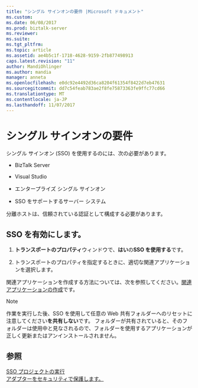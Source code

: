```yaml
---
title: "シングル サインオンの要件 |Microsoft ドキュメント"
ms.custom: 
ms.date: 06/08/2017
ms.prod: biztalk-server
ms.reviewer: 
ms.suite: 
ms.tgt_pltfrm: 
ms.topic: article
ms.assetid: ae4b5c1f-1718-4628-9159-2fb877498913
caps.latest.revision: "11"
author: MandiOhlinger
ms.author: mandia
manager: anneta
ms.openlocfilehash: e0dc92e4492d36ca8204f61354f8422d7eb47631
ms.sourcegitcommit: dd7c54feab783ae2f8fe75873363fe9ffc77cd66
ms.translationtype: MT
ms.contentlocale: ja-JP
ms.lasthandoff: 11/07/2017
---
```

# <a name="requirements-for-single-sign-on"></a>シングル サインオンの要件
シングル サインオン (SSO) を使用するのには、次の必要があります。  
  
-   BizTalk Server
  
-   Visual Studio  
  
-   エンタープライズ シングル サインオン  
  
-   SSO をサポートするサーバー システム  
  
 分離ホストは、信頼されている認証として構成する必要があります。  
  
## <a name="enable-sso"></a>SSO を有効にします。  
  
1.  **トランスポートのプロパティ**ウィンドウで、**はい**の**SSO を使用する**です。  
  
2.  トランスポートのプロパティを指定するときに、適切な関連アプリケーションを選択します。  
  
 関連アプリケーションを作成する方法については、次を参照してください。[関連アプリケーションの作成](../core/creating-affiliate-applications2.md)です。  
  
> [!NOTE]
>  作業を実行した後、SSO を使用して任意の Web 共有フォルダーへのリセットに注意してください**を共有しない**です。 フォルダーが共有されていると、そのフォルダーは使用中と見なされるので、フォルダーを使用するアプリケーションが正しく更新またはアンインストールされません。  
  
## <a name="see-also"></a>参照  
 [SSO プロジェクトの実行](../core/running-sso-projects1.md)   
 [アダプターをセキュリティで保護します。](../core/security-in-biztalk-adapter-for-peoplesoft-enterprise.md)